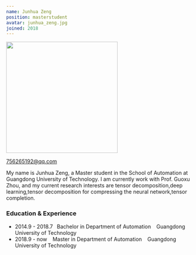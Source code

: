 ```yaml
---
name: Junhua Zeng
position: masterstudent
avatar: junhua_zeng.jpg 
joined: 2018
---
```


<!-- 
name: 你的名字 
position: 博士生写 phdstudent, 硕士生写 masterstudent, 本科生写 undergraduatestudent
avatar: 个人正面照的名字，发给我时那张图片要对应着这个名字，如jinshi_yu.png
joined: 加入实验室年份
 -->

<!-- (不用管，也不要删 -->
<img width="300" src="{{site.baseurl}}/images/people/{{page.avatar}}" data-action="zoom">

<!-- 你们的邮箱，自行替换 -->
<i class="fa fa-envelope-o"></i> 756265192@qq.com <br> 


<!-- 个人简介，好好写 -->
My name is Junhua Zeng, a Master student in the School of Automation at Guangdong University of Technology. I am currently work with Prof. Guoxu Zhou, and my current research interests are tensor decomposition,deep learning,tensor decomposition for compressing the neural network,tensor completion.


<!-- 学习及经历等： -->
### Education & Experience

- 2014.9 - 2018.7 &ensp;Bachelor in Department of Automation &ensp;  Guangdong University of Technology
- 2018.9 - now &ensp; Master in Department of Automation &ensp; Guangdong University of Technology

<!-- 可以写上你发表的文章和申请的专利 -->



<!-- 
P.S. 
1. 这个文件的文件名要改成 mingzi_xingshi.md 的格式
2. 你的个人正面照要裁剪成正方形，即图片的像素大小为600x600 或者800x800等 
-->
